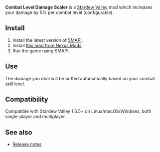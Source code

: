 ﻿**Combat Level Damage Scaler** is a [Stardew Valley](http://stardewvalley.net/) mod which increases
your damage by 5% per combat level (configurable).

## Install
1. Install the latest version of [SMAPI](https://smapi.io).
2. Install [this mod from Nexus Mods](http://www.nexusmods.com/stardewvalley/mods/3905).
3. Run the game using SMAPI.

## Use
The damage you deal will be buffed automatically based on your combat skill level.

## Compatibility
Compatible with Stardew Valley 1.5.5+ on Linux/macOS/Windows, both single-player and multiplayer.

## See also
* [Release notes](release-notes.md)

